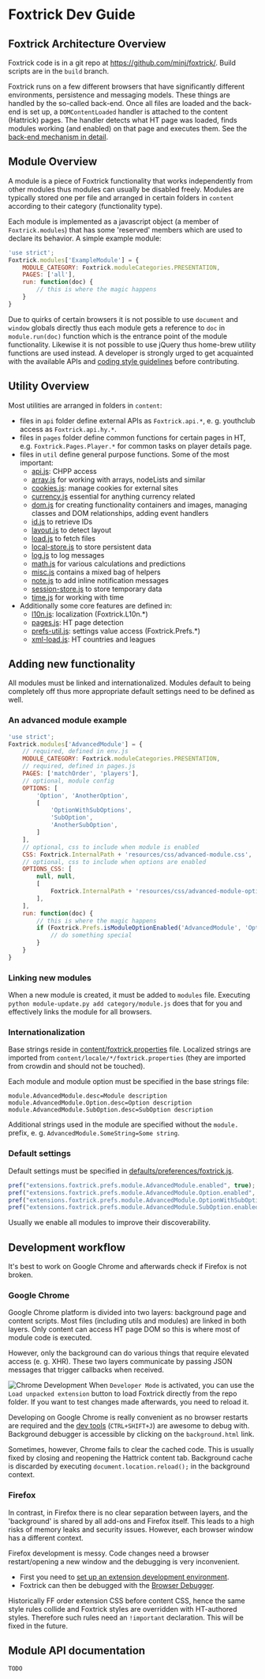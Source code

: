 # Foxtrick Dev Guide
## Foxtrick Architecture Overview
Foxtrick code is in a git repo at https://github.com/minj/foxtrick/.
Build scripts are in the `build` branch.

Foxtrick runs on a few different browsers that have significantly different environments, persistence and messaging models. These things are handled by the so-called back-end. Once all files are loaded and the back-end is set up, a `DOMContentLoaded` handler is attached to the content (Hattrick) pages. The handler detects what HT page was loaded, finds modules working (and enabled) on that page and executes them. See the [back-end mechanism in detail](https://github.com/minj/foxtrick/wiki/FoxtrickCallStack).

## Module Overview
A module is a piece of Foxtrick functionality that works independently from other modules thus modules can usually be disabled freely. Modules are typically stored one per file and arranged in certain folders in `content` according to their category (functionality type).

Each module is implemented as a javascript object (a member of `Foxtrick.modules`) that has some 'reserved' members which are used to declare its behavior. A simple example module:
```js
'use strict';
Foxtrick.modules['ExampleModule'] = {
	MODULE_CATEGORY: Foxtrick.moduleCategories.PRESENTATION,
	PAGES: ['all'],
	run: function(doc) {
		// this is where the magic happens
	}
}
```
Due to quirks of certain browsers it is not possible to use `document` and `window` globals directly thus each module gets a reference to `doc` in `module.run(doc)` function which is the entrance point of the module functionality. Likewise it is not possible to use jQuery thus home-brew utility functions are used instead. A developer is strongly urged to get acquainted with the available APIs and [coding style guidelines](CodeStyle.md) before contributing.

## Utility Overview
Most utilities are arranged in folders in `content`:
* files in `api` folder define external APIs as `Foxtrick.api.*`, e. g. youthclub access as `Foxtrick.api.hy.*`.
* files in `pages` folder define common functions for certain pages in HT, e.g. `Foxtrick.Pages.Player.*` for common tasks on player details page.
* files in `util` define general purpose functions. Some of the most important:
	* [api.js](/content/util/api.js): CHPP access
	* [array.js](/content/util/array.js) for working with arrays, nodeLists and similar
	* [cookies.js](/content/util/cookies.js): manage cookies for external sites
	* [currency.js](/content/util/currency.js) essential for anything currency related
	* [dom.js](/content/util/dom.js) for creating functionality containers and images, managing classes and DOM relationships, adding event handlers
	* [id.js](/content/util/id.js) to retrieve IDs
	* [layout.js](/content/util/layout.js) to detect layout
	* [load.js](/content/util/load.js) to fetch files
	* [local-store.js](/content/util/local-store.js) to store persistent data
	* [log.js](/content/util/log.js) to log messages
	* [math.js](/content/util/math.js) for various calculations and predictions
	* [misc.js](/content/util/misc.js) contains a mixed bag of helpers
	* [note.js](/content/util/note.js) to add inline notification messages
	* [session-store.js](/content/util/session-store.js) to store temporary data
	* [time.js](/content/util/time.js) for working with time
* Additionally some core features are defined in:
	* [l10n.js](/content/util/l10n.js): localization (Foxtrick.L10n.*)
	* [pages.js](/content/util/pages.js): HT page detection
	* [prefs-util.js](/content/util/prefs-util.js): settings value access (Foxtrick.Prefs.*)
	* [xml-load.js](/content/util/xml-load.js): HT countries and leagues

## Adding new functionality
All modules must be linked and internationalized. Modules default to being completely off thus more appropriate default settings need to be defined as well.

### An advanced module example
```js
'use strict';
Foxtrick.modules['AdvancedModule'] = {
	// required, defined in env.js
	MODULE_CATEGORY: Foxtrick.moduleCategories.PRESENTATION,
	// required, defined in pages.js
	PAGES: ['matchOrder', 'players'],
	// optional, module config
	OPTIONS: [
		'Option', 'AnotherOption',
		[
			'OptionWithSubOptions',
			'SubOption',
			'AnotherSubOption',
		]
	],
	// optional, css to include when module is enabled
	CSS: Foxtrick.InternalPath + 'resources/css/advanced-module.css',
	// optional, css to include when options are enabled
	OPTIONS_CSS: [
		null, null,
		[
			Foxtrick.InternalPath + 'resources/css/advanced-module-option-with-suboptions.css'
		],
	],
	run: function(doc) {
		// this is where the magic happens
		if (Foxtrick.Prefs.isModuleOptionEnabled('AdvancedModule', 'Option')) {
			// do something special
		}
	}
}
```

### Linking new modules
When a new module is created, it must be added to `modules` file. Executing `python module-update.py add category/module.js` does that for you and effectively links the module for all browsers. 

### Internationalization
Base strings reside in [content/foxtrick.properties](/content/foxtrick.properties) file. Localized strings are imported from `content/locale/*/foxtrick.properties` (they are imported from crowdin and should not be touched). 

Each module and module option must be specified in the base strings file:
```properties
module.AdvancedModule.desc=Module description
module.AdvancedModule.Option.desc=Option description
module.AdvancedModule.SubOption.desc=SubOption description
```
Additional strings used in the module are specified without the `module.` prefix, e. g. `AdvancedModule.SomeString=Some string`.

### Default settings
Default settings must be specified in [defaults/preferences/foxtrick.js](/defaults/preferences/foxtrick.js).
```js
pref("extensions.foxtrick.prefs.module.AdvancedModule.enabled", true);
pref("extensions.foxtrick.prefs.module.AdvancedModule.Option.enabled", true);
pref("extensions.foxtrick.prefs.module.AdvancedModule.OptionWithSubOptions.enabled", true);
pref("extensions.foxtrick.prefs.module.AdvancedModule.SubOption.enabled", false);
```
Usually we enable all modules to improve their discoverability.

## Development workflow
It's best to work on Google Chrome and afterwards check if Firefox is not broken.

### Google Chrome
Google Chrome platform is divided into two layers: background page and content scripts. Most files (including utils and modules) are linked in both layers. Only content can access HT page DOM so this is where most of module code is executed.

However, only the background can do various things that require elevated access (e. g. XHR). These two layers communicate by passing JSON messages that trigger callbacks when received.

![Chrome Development](http://i.imgur.com/gOYAgnv.png)
When `Developer Mode` is activated, you can use the `Load unpacked extension` button to load Foxtrick directly from the repo folder. If you want to test changes made afterwards, you need to reload it. 

Developing on Google Chrome is really convenient as no browser restarts are required and the [dev tools](https://developer.chrome.com/devtools/index) (`CTRL+SHIFT+J`) are awesome to debug with. Background debugger is accessible by clicking on the `background.html` link.

Sometimes, however, Chrome fails to clear the cached code. This is usually fixed by closing and reopening the Hattrick content tab. Background cache is discarded by executing `document.location.reload();` in the background context.

### Firefox
In contrast, in Firefox there is no clear separation between layers, and the 'background' is shared by all add-ons and Firefox itself. This leads to a high risks of memory leaks and security issues. However, each browser window has a different context.

Firefox development is messy. Code changes need a browser restart/opening a new window and the debugging is very inconvenient.

* First you need to [set up an extension development environment](https://developer.mozilla.org/en/docs/Setting_up_extension_development_environment).
* Foxtrick can then be debugged with the [Browser Debugger](https://developer.mozilla.org/en-US/docs/Tools/Debugger).

Historically FF order extension CSS before content CSS, hence the same style rules collide and Foxtrick styles are overridden with HT-authored styles. Therefore such rules need an `!important` declaration. This will be fixed in the future.

## Module API documentation
`TODO`
